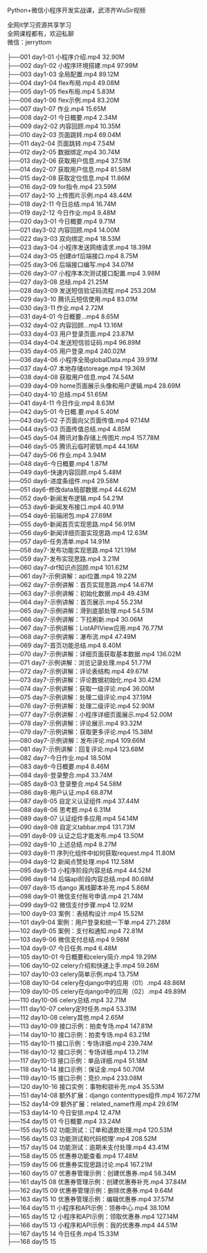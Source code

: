 Python+微信小程序开发实战课，武沛齐WuSir视频

全网it学习资源共享学习<br>全网课程都有，欢迎私聊<br>微信：jerryttom<br>

├──001 day1-01 小程序介绍.mp4 32.90M<br> ├──002 day1-02 小程序环境搭建.mp4 97.99M<br> ├──003 day1-03 全局配置.mp4 89.12M<br> ├──004 day1-04 flex布局.mp4 49.08M<br> ├──005 day1-05 flex布局.mp4 5.83M<br> ├──006 day1-06 flex示例.mp4 83.20M<br> ├──007 day1-07 作业.mp4 15.65M<br> ├──008 day2-01 今日概要.mp4 2.34M<br> ├──009 day2-02 内容回顾.mp4 10.35M<br> ├──010 day2-03 页面跳转.mp4 69.04M<br> ├──011 day2-04 页面跳转.mp4 7.54M<br> ├──012 day2-05 数据绑定.mp4 30.74M<br> ├──013 day2-06 获取用户信息.mp4 37.51M<br> ├──014 day2-07 获取用户信息.mp4 81.58M<br> ├──015 day2-08 获取定位信息.mp4 11.86M<br> ├──016 day2-09 for指令.mp4 23.59M<br> ├──017 day2-10 上传图片示例.mp4 48.44M<br> ├──018 day2-11 今日总结.mp4 16.74M<br> ├──019 day2-12 今日作业.mp4 9.48M<br> ├──020 day3-01 今日概要.mp4 9.71M<br> ├──021 day3-02 内容回顾.mp4 14.00M<br> ├──022 day3-03 双向绑定.mp4 18.53M<br> ├──023 day3-04 小程序发送网络请求.mp4 18.39M<br> ├──024 day3-05 创建drf后端接口.mp4 8.75M<br> ├──025 day3-06 后端接口编写.mp4 34.07M<br> ├──026 day3-07 小程序本次测试接口配置.mp4 3.98M<br> ├──027 day3-08 总结.mp4 21.25M<br> ├──028 day3-09 发送短信验证码流程.mp4 253.20M<br> ├──029 day3-10 腾讯云短信使用.mp4 83.01M<br> ├──030 day3-11 作业.mp4 2.72M<br> ├──031 day4-01 今日概要…mp4 8.65M<br> ├──032 day4-02 内容回顾…mp4 13.16M<br> ├──033 day4-03 用户登录页面.mp4 23.87M<br> ├──034 day4-04 发送短信验证码.mp4 96.89M<br> ├──035 day4-05 用户登录.mp4 240.02M<br> ├──036 day4-06 小程序全局globalData.mp4 39.91M<br> ├──037 day4-07 本地存储storeage.mp4 19.36M<br> ├──038 day4-08 获取用户信息.mp4 74.54M<br> ├──039 day4-09 home页面展示头像和用户逻辑.mp4 28.69M<br> ├──040 day4-10 总结.mp4 51.65M<br> ├──041 day4-11 今日作业.mp4 8.63M<br> ├──042 day5-01 今日概.要.mp4 5.40M<br> ├──043 day5-02 子页面向父页面传值.mp4 97.14M<br> ├──044 day5-03 页面传值总结.mp4 4.85M<br> ├──045 day5-04 腾讯对象存储上传图片.mp4 157.78M<br> ├──046 day5-05 腾讯云临时密钥.mp4 44.16M<br> ├──047 day5-06 作业.mp4 3.94M<br> ├──048 day6-今日概要.mp4 1.87M<br> ├──049 day6-快速内容回顾.mp4 5.48M<br> ├──050 day6-进度条组件.mp4 29.58M<br> ├──051 day6-修改data局部数据.mp4 44.62M<br> ├──052 day6-新闻发布逻辑.mp4 54.21M<br> ├──053 day6-新闻发布接口.mp4 40.91M<br> ├──054 day6-前端闭包.mp4 27.69M<br> ├──055 day6-新闻首页实现思路.mp4 56.91M<br> ├──056 day6-新闻详细页面实现思路.mp4 12.63M<br> ├──057 day6-任务清单.mp4 14.91M<br> ├──058 day7-发布功能实现思路.mp4 121.19M<br> ├──059 day7-发布实现思路.mp4 3.21M<br> ├──060 day7-drf知识点回顾.mp4 101.62M<br> ├──061 day7-示例讲解：api位置.mp4 19.22M<br> ├──062 day7-示例讲解：首页实现思路.mp4 14.67M<br> ├──063 day7-示例讲解：初始化数据.mp4 49.43M<br> ├──064 day7-示例讲解：首页展示.mp4 55.23M<br> ├──065 day7-示例讲解：滑到底部处理.mp4 54.51M<br> ├──066 day7-示例讲解：下拉刷新.mp4 30.06M<br> ├──067 day7-示例讲解：ListAPIView应用.mp4 76.77M<br> ├──068 day7-示例讲解：瀑布流.mp4 47.49M<br> ├──069 day7-首页功能总结.mp4 8.40M<br> ├──070 day7-示例讲解：详细页面获取基本数据.mp4 136.02M<br> ├──071 day7-示例讲解：浏览记录处理.mp4 51.77M<br> ├──072 day7-示例讲解：评论表结构.mp4 49.67M<br> ├──073 day7-示例讲解：评论数据初始化.mp4 30.42M<br> ├──074 day7-示例讲解：获取一级评论.mp4 36.00M<br> ├──075 day7-示例讲解：处理二级评论.mp4 37.19M<br> ├──076 day7-示例讲解：处理二级评论.mp4 52.90M<br> ├──077 day7-示例讲解：小程序详细页面展示.mp4 52.00M<br> ├──078 day7-示例讲解：评论展示.mp4 93.32M<br> ├──079 day7-示例讲解：获取更多评论.mp4 15.38M<br> ├──080 day7-示例讲解：发布评论.mp4 109.66M<br> ├──081 day7-示例讲解：回复评论.mp4 123.68M<br> ├──082 day7-今日作业.mp4 18.50M<br> ├──083 day8-今日概要.mp4 8.46M<br> ├──084 day8-登录整合.mp4 33.74M<br> ├──085 day8-03 登录整合.mp4 54.58M<br> ├──086 day8-用户认证.mp4 68.87M<br> ├──087 day8-05 自定义认证组件.mp4 37.44M<br> ├──088 day8-06 思考题.mp4 6.31M<br> ├──089 day8-07 认证组件多应用.mp4 54.14M<br> ├──090 day8-08 自定义tabbar.mp4 131.73M<br> ├──091 day8-09 认证之后才能发布.mp4 13.50M<br> ├──092 day8-10 上述总结.mp4 8.27M<br> ├──093 day8-11 序列化组件中如何获取request.mp4 11.80M<br> ├──094 day8-12 新闻点赞处理.mp4 112.58M<br> ├──095 day8-13 小程序阶段内容总结.mp4 44.52M<br> ├──096 day8-14 后端api阶段内容总结.mp4 80.68M<br> ├──097 day8-15 django 离线脚本补充.mp4 5.86M<br> ├──098 day9-01 微信支付账号申请.mp4 21.74M<br> ├──099 day9-02 微信支付步骤.mp4 12.92M<br> ├──100 day9-03 案例：表结构设计.mp4 15.52M<br> ├──101 day9-04 案例：用户登录和统一下单.mp4 271.28M<br> ├──102 day9-05 案例：支付和通知.mp4 72.81M<br> ├──103 day9-06 微信支付总结.mp4 9.98M<br> ├──104 day9-07 今日任务.mp4 6.48M<br> ├──105 day10-01 今日概要和celery简介.mp4 19.29M<br> ├──106 day10-02 celery介绍和快速上手.mp4 59.26M<br> ├──107 day10-03 celery简单示例.mp4 13.75M<br> ├──108 day10-04 celery在django中的应用（01）.mp4 48.86M<br> ├──109 day10-05 celery在django中的应用（02）.mp4 49.89M<br> ├──110 day10-06 celery总结.mp4 32.71M<br> ├──111 day10-07 celery定时任务.mp4 53.31M<br> ├──112 day10-08 celery其他.mp4 2.65M<br> ├──113 day10-09 接口示例：拍卖专场.mp4 147.81M<br> ├──114 day10-10 接口示例：拍卖专场.mp4 63.21M<br> ├──115 day10-11 接口示例：专场详细.mp4 239.74M<br> ├──116 day10-12 接口示例：专场详细.mp4 13.21M<br> ├──117 day10-13 接口示例：单品详细.mp4 51.18M<br> ├──118 day10-14 接口示例：保证金.mp4 50.70M<br> ├──119 day10-15 接口示例：竞价.mp4 233.08M<br> ├──120 day10-16 接口实例：事物和锁补充.mp4 35.53M<br> ├──151 day14-08 额外扩展：django contenttypes组件.mp4 167.27M<br> ├──152 day14-09 额外扩展：related_name作用.mp4 29.61M<br> ├──153 day14-10 今日安排.mp4 12.47M<br> ├──154 day15 01 今日概要.mp4 33.24M<br> ├──155 day15 02 功能测试：订单和退款处理.mp4 120.53M<br> ├──156 day15 03 功能测试和代码梳理‘.mp4 208.52M<br> ├──157 day15 04 功能测试：逾期未支付处理.mp4 43.41M<br> ├──158 day15 05 优惠券功能查看.mp4 17.48M<br> ├──159 day15 06 优惠券实现思路讨论.mp4 167.21M<br> ├──160 day15 07 优惠券管理示例：创建优惠券.mp4 58.34M<br> ├──161 day15 08 优惠券管理示例：创建优惠券补充.mp4 37.84M<br> ├──162 day15 09 优惠券管理示例：删除优惠券.mp4 9.64M<br> ├──163 day15 10 优惠券管理示例：编辑优惠券.mp4 37.57M<br> ├──164 day15 11 小程序和API示例：领券中心.mp4 38.10M<br> ├──165 day15 12 小程序和API示例：领取优惠券.mp4 127.14M<br> ├──166 day15 13 小程序和API示例：我的优惠券.mp4 44.51M<br> ├──167 day15 14 今日任务.mp4 15.33M<br> ├──168 day15 15 